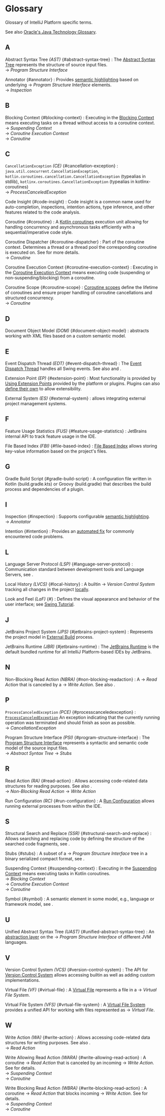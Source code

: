 <!-- Copyright 2000-2025 JetBrains s.r.o. and contributors. Use of this source code is governed by the Apache 2.0 license. -->

# Glossary

<link-summary>Glossary of IntelliJ Platform specific terms.</link-summary>

See also [Oracle's Java Technology Glossary](https://www.oracle.com/java/technologies/glossary.html).

## A

Abstract Syntax Tree _(AST)_ {#abstract-syntax-tree}
: The [Abstract Syntax Tree](implementing_parser_and_psi.md) represents the structure of source input files.
<br/>&rarr;&nbsp;_Program Structure Interface_

Annotator {#annotator}
: Provides [semantic highlighting](syntax_highlighting_and_error_highlighting.md) based on underlying &rarr;&nbsp;_Program Structure Interface_ elements.
<br/>&rarr;&nbsp;_Inspection_

## B

Blocking Context {#blocking-context}
: Executing in the [Blocking Context](execution_contexts.topic#blocking-context) means executing tasks on a thread without access to a coroutine context.
<br/>&rarr;&nbsp;_Suspending Context_
<br/>&rarr;&nbsp;_Coroutine Execution Context_
<br/>&rarr;&nbsp;_Coroutine_

## C

`CancellationException` _(CE)_ {#cancellation-exception}
: `java.util.concurrent.CancellationException`, `kotlin.coroutines.cancellation.CancellationException` (typealias in stdlib), `kotlinx.coroutines.CancellationException` (typealias in kotlinx-coroutines)
<br/>&rarr;&nbsp;_ProcessCanceledException_

Code Insight {#code-insight}
: Code insight is a common name used for auto-completion, inspections, intention actions, type inference, and other features related to the code analysis.

Coroutine {#coroutine}
: A [Kotlin coroutines](kotlin_coroutines.md) execution unit allowing for handling concurrency and asynchronous tasks efficiently with a sequential/imperative code style.

Coroutine Dispatcher {#coroutine-dispatcher}
: Part of the coroutine context.
Determines a thread or a thread pool the corresponding coroutine is executed on.
See [](coroutine_dispatchers.md) for more details.
<br/>&rarr;&nbsp;_Coroutine_

Coroutine Execution Context {#coroutine-execution-context}
: Executing in the [Coroutine Execution Context](execution_contexts.topic#blocking-context) means executing code (suspending or non-suspending/blocking) from a coroutine.

Coroutine Scope {#coroutine-scope}
: [Coroutine scopes](coroutine_scopes.md) define the lifetime of coroutines and ensure proper handling of coroutine cancellations and structured concurrency.
<br/>&rarr;&nbsp;_Coroutine_

## D

Document Object Model _(DOM)_ {#document-object-model}
: [](xml_dom_api.md) abstracts working with XML files based on a custom semantic model.

## E

Event Dispatch Thread _(EDT)_ {#event-dispatch-thread}
: The [Event Dispatch Thread](https://docs.oracle.com/javase/tutorial/uiswing/concurrency/dispatch.html) handles all Swing events. See also [](threading_model.md) and [](coroutine_dispatchers.md#edt-dispatcher).

Extension Point _(EP)_ {#extension-point}
: Most functionality is provided by [Using Extension Points](plugin_extensions.md) provided by the platform or plugins. Plugins can also [define their own](plugin_extension_points.md) to allow extensibility.

External System _(ES)_ {#external-system}
: [](external_system_integration.md) allows integrating external project management systems.

## F

Feature Usage Statistics _(FUS)_ {#feature-usage-statistics}
: JetBrains internal API to track feature usage in the IDE.

File Based Index _(FBI)_ {#file-based-index}
: [File Based Index](file_based_indexes.md) allows storing key-value information based on the project's files.

## G

Gradle Build Script {#gradle-build-script}
: A configuration file written in Kotlin (<path>build.gradle.kts</path>) or Groovy (<path>build.gradle</path>) that describes the build process and dependencies of a plugin.

## I

Inspection {#inspection}
: Supports configurable [semantic highlighting](code_inspections_and_intentions.md).
<br/>&rarr;&nbsp;_Annotator_

Intention {#intention}
: Provides an [automated fix](code_inspections_and_intentions.md) for commonly encountered code problems.

## L

Language Server Protocol _(LSP)_ {#language-server-protocol}
: Communication standard between development tools and Language Servers, see [](language_server_protocol.md).

Local History _(LVCS)_ {#local-history}
: A builtin &rarr;&nbsp;_Version Control System_ tracking all changes in the project [locally](https://www.jetbrains.com/help/idea/local-history.html).

Look and Feel _(LaF)_ {#}
: Defines the visual appearance and behavior of the user interface; see [Swing Tutorial](https://docs.oracle.com/javase/tutorial/uiswing/lookandfeel/index.html).

## J

JetBrains Project System _(JPS)_ {#jetbrains-project-system}
: Represents the project model in [External Build](external_builder_api.md#accessing-project-model-and-configuration-from-external-build) process.

JetBrains Runtime _(JBR)_ {#jetbrains-runtime}
: The [JetBrains Runtime](ide_development_instance.md#using-a-jetbrains-runtime-for-the-development-instance) is the default bundled runtime for all IntelliJ Platform-based IDEs by JetBrains.

## N

Non-Blocking Read Action _(NBRA)_ {#non-blocking-readaction}
: A &rarr;&nbsp;_Read Action_ that is canceled by a &rarr;&nbsp;_Write Action_. See also [](threading_model.md#read-action-cancellability).

## P

`ProcessCanceledException` _(PCE)_ {#processcanceledexception}
: [`ProcessCanceledException`](%gh-ic%/platform/util/base/src/com/intellij/openapi/progress/ProcessCanceledException.java) An exception indicating that the currently running operation was terminated and should finish as soon as possible.
<br/>&rarr;&nbsp;_CancellationException_

Program Structure Interface _(PSI)_ {#program-structure-interface}
: The [Program Structure Interface](psi.md) represents a syntactic and semantic code model of the source input files.
<br/>&rarr;&nbsp;_Abstract Syntax Tree_ &rarr;&nbsp;_Stubs_

## R

Read Action _(RA)_ {#read-action}
: Allows accessing code-related data structures for reading purposes. See also [](threading_model.md).
<br/>&rarr;&nbsp;_Non-Blocking Read Action_ &rarr;&nbsp;_Write Action_

Run Configuration _(RC)_ {#run-configuration}
: A [Run Configuration](run_configurations.md) allows running external processes from within the IDE.

## S

Structural Search and Replace _(SSR)_ {#structural-search-and-replace}
: Allows searching and replacing code by defining the structure of the searched code fragments, see [](plugin_alternatives.md#structural-search-and-replace-inspections).

Stubs {#stubs}
: A subset of a &rarr;&nbsp;_Program Structure Interface_ tree in a binary serialized compact format, see [](stub_indexes.md).

Suspending Context {#suspending-context}
: Executing in the [Suspending Context](execution_contexts.topic#suspending-context-coroutines) means executing tasks in Kotlin coroutines.
<br/>&rarr;&nbsp;_Blocking Context_
<br/>&rarr;&nbsp;_Coroutine Execution Context_
<br/>&rarr;&nbsp;_Coroutine_

Symbol {#symbol}
: A semantic element in some model, e.g., language or framework model, see [](symbols.md).

## U

Unified Abstract Syntax Tree _(UAST)_ {#unified-abstract-syntax-tree}
: An [abstraction layer](uast.md) on the &rarr;&nbsp;_Program Structure Interface_ of different JVM languages.

## V

Version Control System _(VCS)_ {#version-control-system}
: The API for [Version Control System](vcs_integration_for_plugins.md) allows accessing builtin as well as adding custom implementations.

Virtual File _(VF)_ {#virtual-file}
: A [Virtual File](virtual_file.md) represents a file in a &rarr;&nbsp;_Virtual File System_.

Virtual File System _(VFS)_ {#vrtual-file-system}
: A [Virtual File System](virtual_file_system.md) provides a unified API for working with files represented as &rarr;&nbsp;_Virtual File_.

## W

Write Action _(WA)_ {#write-action}
: Allows accessing code-related data structures for writing purposes. See also [](threading_model.md).
<br/>&rarr;&nbsp;_Read Action_

Write Allowing Read Action _(WARA)_ {#write-allowing-read-action}
: A coroutine &rarr;&nbsp;_Read Action_ that is canceled by an incoming &rarr;&nbsp;_Write Action_.
See [](coroutine_read_actions.topic#coroutine-read-actions-api) for details.
<br/>&rarr;&nbsp;_Suspending Context_
<br/>&rarr;&nbsp;_Coroutine_

Write Blocking Read Action _(WBRA)_ {#write-blocking-read-action}
: A coroutine &rarr;&nbsp;_Read Action_ that blocks incoming &rarr;&nbsp;_Write Action_.
See [](coroutine_read_actions.topic#coroutine-read-actions-api) for details.
<br/>&rarr;&nbsp;_Suspending Context_
<br/>&rarr;&nbsp;_Coroutine_

<include from="snippets.topic" element-id="missingContent"/>

